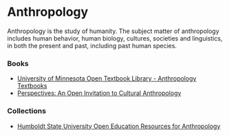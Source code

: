 # Anthropology

Anthropology is the study of humanity. The subject matter of anthropology includes human behavior, human biology, cultures, societies and linguistics, in both the present and past, including past human species.

### Books

* [University of Minnesota Open Textbook Library - Anthropology Textbooks](https://open.umn.edu/opentextbooks/subjects/anthropology)
* [Perspectives: An Open Invitation to Cultural Anthropology](https://perspectives.americananthro.org)

### Collections

* [Humboldt State University Open Education Resources for Anthropology](https://libguides.humboldt.edu/openedu/anth)&#x20;
